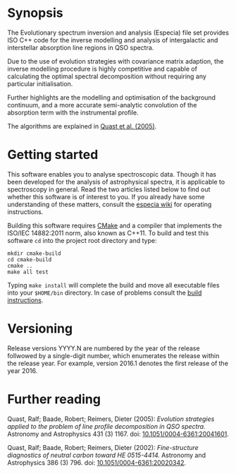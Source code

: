 # Synopsis

The Evolutionary spectrum inversion and analysis (Especia) file set
provides ISO C++ code for the inverse modelling and analysis of intergalactic and
interstellar absorption line regions in QSO spectra.

Due to the use of evolution strategies with covariance matrix adaption, the inverse
modelling procedure is highly competitive and capable of calculating the optimal
spectral decomposition without requiring any particular initialisation.

Further highlights are the modelling and optimisation of the background continuum,
and a more accurate semi-analytic convolution of the absorption term with the
instrumental profile.

The algorithms are explained in
[Quast et al. (2005)](http://dx.doi.org/10.1051/0004-6361:20041601).


# Getting started

This software enables you to analyse spectroscopic data. Though it has been developed
for the analysis of astrophysical spectra, it is applicable to spectroscopy in general.
Read the two articles listed below to find out whether this software is of interest to
you. If you already have some understanding of these matters, consult the
[especia wiki](https://github.com/octoflar/especia/wiki) for operating instructions.

Building this software requires [CMake](https://cmake.org) and a compiler that implements
the ISO/IEC 14882:2011 norm, also known as C++11. To build and test this software
`cd` into the project root directory and type:

    mkdir cmake-build
    cd cmake-build
    cmake ..
    make all test

Typing `make install` will complete the build and move all executable files into your
`$HOME/bin` directory. In case of problems consult the
[build instructions](https://github.com/octoflar/especia/wiki/Build-instructions).


# Versioning

Release versions YYYY.N are numbered by the year of the release follwowed by a
single-digit number, which enumerates the release within the release year. For
example, version 2016.1 denotes the first release of the year 2016.


# Further reading

Quast, Ralf; Baade, Robert; Reimers, Dieter (2005): *Evolution strategies applied to the problem of line profile decomposition in QSO spectra.*
Astronomy and Astrophysics 431 (3) 1167.
doi: [10.1051/0004-6361:20041601](http://dx.doi.org/10.1051/0004-6361:20041601).

Quast, Ralf; Baade, Robert; Reimers, Dieter (2002): *Fine-structure diagnostics of neutral carbon toward HE 0515-4414.*
Astronomy and Astrophysics 386 (3) 796.
doi: [10.1051/0004-6361:20020342](http://dx.doi.org/10.1051/0004-6361:20020342).
